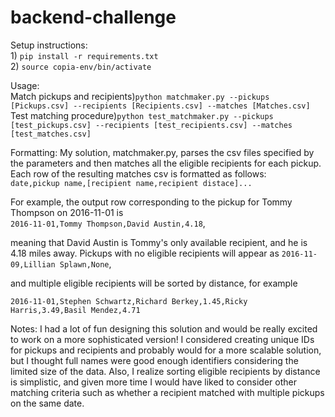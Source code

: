 # backend-challenge
Setup instructions:
<br />1) `pip install -r requirements.txt`
<br />2) `source copia-env/bin/activate`

Usage:
<br />Match pickups and recipients)`python matchmaker.py --pickups [Pickups.csv] --recipients [Recipients.csv] --matches [Matches.csv]`
<br />Test matching procedure)`python test_matchmaker.py --pickups [test_pickups.csv] --recipients [test_recipients.csv] --matches [test_matches.csv]`

Formatting:
My solution, matchmaker.py, parses the csv files specified by the parameters and then matches all the eligible recipients for each pickup. Each row of the resulting matches csv is formatted as follows:
<br /> `date,pickup name,[recipient name,recipient distace]...`

For example, the output row corresponding to the pickup for Tommy Thompson on 2016-11-01 is
<br /> `2016-11-01,Tommy Thompson,David Austin,4.18`,

meaning that David Austin is Tommy's only available recipient, and he is 4.18 miles away. Pickups with no eligible recipients will appear as
`2016-11-09,Lillian Splawn,None`,

and multiple eligible recipients will be sorted by distance, for example

`2016-11-01,Stephen Schwartz,Richard Berkey,1.45,Ricky Harris,3.49,Basil Mendez,4.71`

Notes:
I had a lot of fun designing this solution and would be really excited to work on a more sophisticated version! I considered creating unique IDs for pickups and recipients and probably would for a more scalable solution, but I thought full names were good enough identifiers considering the limited size of the data. Also, I realize sorting eligible recipients by distance is simplistic, and given more time I would have liked to consider other matching criteria such as whether a recipient matched with multiple pickups on the same date.


